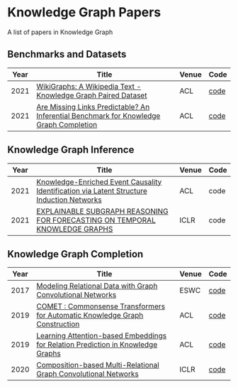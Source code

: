 # Knowledge Graph Papers
A list of papers in Knowledge Graph 
## Benchmarks and Datasets
| Year | Title                                                       | Venue | Code |
| -----|-------------------------------------------------------------| ----- | ---- |
| 2021 |[WikiGraphs: A Wikipedia Text - Knowledge Graph Paired Dataset](https://arxiv.org/pdf/2107.09556v1.pdf)| ACL |  [code](https://github.com/deepmind/deepmind-research/tree/master/wikigraphs) | 
| 2021 | [Are Missing Links Predictable? An Inferential Benchmark for Knowledge Graph Completion](https://arxiv.org/pdf/2108.01387.pdf)| ACL | [code](https://github.com/TaoMiner/inferwiki) | 

## Knowledge Graph Inference

| Year | Title                                                       | Venue | Code |
| -----|-------------------------------------------------------------| ----- | ---- |
| 2021 |[Knowledge-Enriched Event Causality Identification via Latent Structure Induction Networks](https://aclanthology.org/2021.acl-long.376.pdf) | ACL| code |
| 2021 | [EXPLAINABLE SUBGRAPH REASONING FOR FORECASTING ON TEMPORAL KNOWLEDGE GRAPHS](https://openreview.net/pdf?id=pGIHq1m7PU) | ICLR | code|

## Knowledge Graph Completion

| Year | Title                                                       | Venue | Code |
| -----|-------------------------------------------------------------| ----- | ---- |
|2017|[Modeling Relational Data with Graph Convolutional Networks](https://arxiv.org/pdf/1703.06103.pdf)|ESWC|[code](https://github.com/tkipf/relational-gcn)|
|2019 |[COMET : Commonsense Transformers for Automatic Knowledge Graph Construction](https://aclanthology.org/P19-1470.pdf) | ACL |[code](git@github.com:atcbosselut/comet-commonsense.git) |
|2019| [Learning Attention-based Embeddings for Relation Prediction in Knowledge Graphs](https://arxiv.org/pdf/1906.01195.pdf)|ACL|[code](https://github.com/deepakn97/relationPrediction)|
| 2020| [Composition-based Multi-Relational Graph Convolutional Networks](https://arxiv.org/pdf/1911.03082.pdf)|ICLR| [code](https://github.com/malllabiisc/CompGCN)
